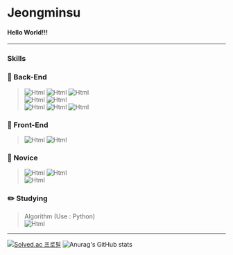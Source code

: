 <!--
**jeongmisnu/jeongmisnu** is a ✨ _special_ ✨ repository because its `README.md` (this file) appears on your GitHub profile.

Here are some ideas to get you started:

- 🔭 I’m currently working on ...
- 🌱 I’m currently learning ...
- 👯 I’m looking to collaborate on ...
- 🤔 I’m looking for help with ...
- 💬 Ask me about ...
- 📫 How to reach me: ...
- 😄 Pronouns: ...
- ⚡ Fun fact: ...
- <img alt="Html" src ="https://img.shields.io/badge/원하는 아이콘.svg?&style=for-the-badge&logo=벳지내 글자&logoColor=벳지 글자 색"/>
-->
# Jeongminsu

#### Hello World!!!
------------

### Skills
### :floppy_disk: Back-End
> <img alt="Html" src ="https://img.shields.io/badge/-C-A8B9CC?logo=c&logoColor=white"/> <img alt="Html" src ="https://img.shields.io/badge/-php-777BB4?logo=php&logoColor=white"/> <img alt="Html" src ="https://img.shields.io/badge/-Java-007396?logo=java&logoColor=white"/><br/>
> <img alt="Html" src ="https://img.shields.io/badge/-Node.js-339933?logo=node.js&logoColor=white"/> <img alt="Html" src ="https://img.shields.io/badge/-Flask-000000?logo=flask&logoColor=white"/><br/>
> <img alt="Html" src ="https://img.shields.io/badge/-Mysql-4479A1?logo=mysql&logoColor=white"/> <img alt="Html" src ="https://img.shields.io/badge/-MongoDB-47Aw48?logo=mongodb&logoColor=white"/> <img alt="Html" src ="https://img.shields.io/badge/-SQLite-003B57?logo=sqlite&logoColor=white"/>

### :crystal_ball: Front-End
> <img alt="Html" src ="https://img.shields.io/badge/-HTML5-E34F26?logo=html5&logoColor=white"/>  <img alt="Html" src ="https://img.shields.io/badge/-CSS3-1572B6?logo=css3&logoColor=white"/>

### 🌱 Novice
> <img alt="Html" src ="https://img.shields.io/badge/-React-61DAFF?logo=react&logoColor=white"/> <img alt="Html" src ="https://img.shields.io/badge/-jquery-0769AD?logo=jquery&logoColor=white"/> <br/>
> <img alt="Html" src ="https://img.shields.io/badge/-Jinja-B41717?logo=jinja&logoColor=white"/>

### :pencil2: Studying
> Algorithm (Use : Python) <br/>
> <img alt="Html" src ="https://img.shields.io/badge/-TypeScript-3178C6?logo=typescript&logoColor=white"/>
------------
[![Solved.ac
프로필](http://mazassumnida.wtf/api/v2/generate_badge?boj=bookaddiction)](https://solved.ac/bookaddiction)
![Anurag's GitHub stats](https://github-readme-stats.vercel.app/api?username=jeongmisnu&show_icons=true&theme=swift)
